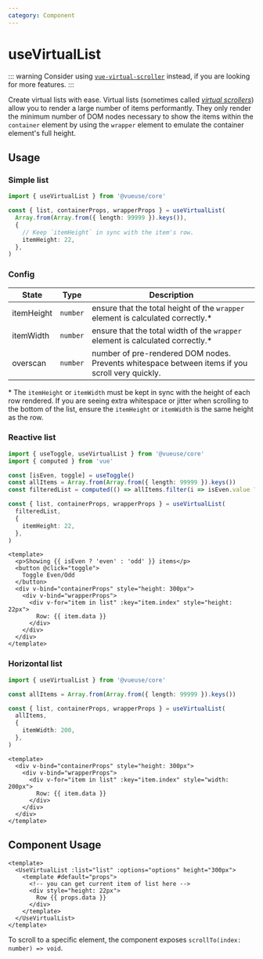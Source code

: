 ```yaml
---
category: Component
---
```


# useVirtualList

::: warning
Consider using [`vue-virtual-scroller`](https://github.com/Akryum/vue-virtual-scroller) instead, if you are looking for more features.
:::

Create virtual lists with ease. Virtual lists (sometimes called [_virtual scrollers_](https://vue-virtual-scroller-demo.netlify.app/)) allow you to render a large number of items performantly. They only render the minimum number of DOM nodes necessary to show the items within the `container` element by using the `wrapper` element to emulate the container element's full height.

## Usage

### Simple list

```typescript
import { useVirtualList } from '@vueuse/core'

const { list, containerProps, wrapperProps } = useVirtualList(
  Array.from(Array.from({ length: 99999 }).keys()),
  {
    // Keep `itemHeight` in sync with the item's row.
    itemHeight: 22,
  },
)
```

### Config

| State      | Type     | Description                                                                                     |
| ---------- | -------- | ----------------------------------------------------------------------------------------------- |
| itemHeight | `number` | ensure that the total height of the `wrapper` element is calculated correctly.\*                |
| itemWidth  | `number` | ensure that the total width of the `wrapper` element is calculated correctly.\*                 |
| overscan   | `number` | number of pre-rendered DOM nodes. Prevents whitespace between items if you scroll very quickly. |

\* The `itemHeight` or `itemWidth` must be kept in sync with the height of each row rendered. If you are seeing extra whitespace or jitter when scrolling to the bottom of the list, ensure the `itemHeight` or `itemWidth` is the same height as the row.

### Reactive list

```typescript
import { useToggle, useVirtualList } from '@vueuse/core'
import { computed } from 'vue'

const [isEven, toggle] = useToggle()
const allItems = Array.from(Array.from({ length: 99999 }).keys())
const filteredList = computed(() => allItems.filter(i => isEven.value ? i % 2 === 0 : i % 2 === 1))

const { list, containerProps, wrapperProps } = useVirtualList(
  filteredList,
  {
    itemHeight: 22,
  },
)
```

```vue
<template>
  <p>Showing {{ isEven ? 'even' : 'odd' }} items</p>
  <button @click="toggle">
    Toggle Even/Odd
  </button>
  <div v-bind="containerProps" style="height: 300px">
    <div v-bind="wrapperProps">
      <div v-for="item in list" :key="item.index" style="height: 22px">
        Row: {{ item.data }}
      </div>
    </div>
  </div>
</template>
```

### Horizontal list

```typescript
import { useVirtualList } from '@vueuse/core'

const allItems = Array.from(Array.from({ length: 99999 }).keys())

const { list, containerProps, wrapperProps } = useVirtualList(
  allItems,
  {
    itemWidth: 200,
  },
)
```

```vue
<template>
  <div v-bind="containerProps" style="height: 300px">
    <div v-bind="wrapperProps">
      <div v-for="item in list" :key="item.index" style="width: 200px">
        Row: {{ item.data }}
      </div>
    </div>
  </div>
</template>
```

## Component Usage

```vue
<template>
  <UseVirtualList :list="list" :options="options" height="300px">
    <template #default="props">
      <!-- you can get current item of list here -->
      <div style="height: 22px">
        Row {{ props.data }}
      </div>
    </template>
  </UseVirtualList>
</template>
```

To scroll to a specific element, the component exposes `scrollTo(index: number) => void`.
